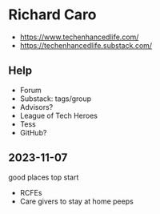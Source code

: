 # Richard Caro


* https://www.techenhancedlife.com/
* https://techenhancedlife.substack.com/

## Help

* Forum
* Substack: tags/group
* Advisors?
* League of Tech Heroes
* Tess
* GitHub?


## 2023-11-07

good places top start

* RCFEs
* Care givers to stay at home peeps